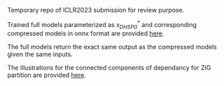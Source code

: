 Temporary repo of ICLR2023 submission for review purpose. 

Trained full models parameterized as ${x}_{DHSPG}^*$ and corresponding compressed models in onnx format are provided [here](https://tinyurl.com/checkpointsotov2). 

The full models return the exact same output as the compressed models given the same inputs. 

The illustrations for the connected components of dependancy for ZIG partition are provided [here](https://tinyurl.com/zigotov2).
